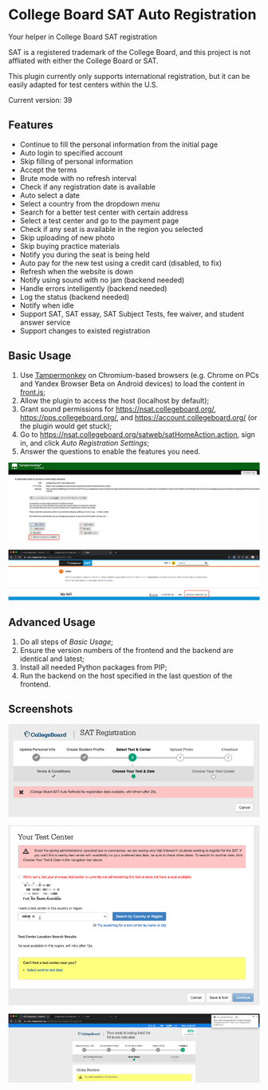 # College Board SAT Auto Registration

Your helper in College Board SAT registration

SAT is a registered trademark of the College Board, and this project is not affliated with either the College Board or SAT.

This plugin currently only supports international registration, but it can be easily adapted for test centers within the U.S.

Current version: 39

Features
---
- Continue to fill the personal information from the initial page
- Auto login to specified account
- Skip filling of personal information
- Accept the terms
- Brute mode with no refresh interval
- Check if any registration date is available
- Auto select a date
- Select a country from the dropdown menu
- Search for a better test center with certain address
- Select a test center and go to the payment page
- Check if any seat is available in the region you selected
- Skip uploading of new photo
- Skip buying practice materials
- Notify you during the seat is being held
- Auto pay for the new test using a credit card (disabled, to fix)
- Refresh when the website is down
- Notify using sound with no jam (backend needed)
- Handle errors intelligently (backend needed)
- Log the status (backend needed)
- Notify when idle
- Support SAT, SAT essay, SAT Subject Tests, fee waiver, and student answer service
- Support changes to existed registration

Basic Usage
---
1. Use [Tampermonkey](https://chrome.google.com/webstore/detail/tampermonkey/dhdgffkkebhmkfjojejmpbldmpobfkfo) on Chromium-based browsers (e.g. Chrome on PCs and Yandex Browser Beta on Android devices) to load the content in [front.js](front.js);
2. Allow the plugin to access the host (localhost by default);
3. Grant sound permissions for https://nsat.collegeboard.org/, https://pps.collegeboard.org/, and https://account.collegeboard.org/ (or the plugin would get stuck);
4. Go to https://nsat.collegeboard.org/satweb/satHomeAction.action, sign in, and click *Auto Registration Settings*;
5. Answer the questions to enable the features you need.

![Host](img/connect.png)

![Settings](img/settings.png)

Advanced Usage
---
1. Do all steps of *Basic Usage*;
2. Ensure the version numbers of the frontend and the backend are identical and latest;
3. Install all needed Python packages from PIP;
4. Run the backend on the host specified in the last question of the frontend.

Screenshots
---
![Refresh](img/refresh.png)

![Test Center](img/tc.png)

![Held](img/held.png)

